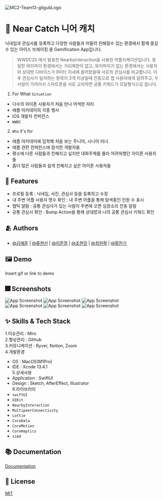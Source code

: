 ![MC2-Team13-gitgubLogo](https://user-images.githubusercontent.com/74142881/173856730-d5746d2a-d2d2-44af-a28e-299bb2d02371.png)


# :iphone: Near Catch 니어 캐치

닉네임과 관심사를 등록하고 다양한 사람들과 어울려 친해질수 있는 환경에서 함께 즐길 수 있는 아이스 브레이킹 용 Gamification App입니다.
> WWDC20 에서 발표한 Nearbyinteraction을 사용한 어플리케이션입니다. 동일한 와이파이 환경에서는 거리제한이 없고, 와이파이가 없는 환경에서는 사용자와 상대방 디바이스가 9미터 이내에 들어왔을때 서로의 관심사를 비교합니다. 이후 관심사가 일치하는 항목이 3개 이상일때 진동으로 앱 사용자에게 알려주고, 두 사람이 가까이서  스마트폰을 서로 교차하면 공통 키워드가 모달형식으로 뜹니다. 

1. For What `Situation`
- 다수의 아이폰 사용자가 처음 만나 어색한 자리
- 애플 아카데미의 각종 행사
- iOS 개발자 컨퍼런스
- `WWDC`

2. `Who` it's for
- 애플 아카데미에 입학해 처음 보는 주니어, 시니어 러너
- 애플 관련 컨퍼런스에 참석한 개발자들
- 평소에 다른 사람들과 친해지고 싶지만 대화주제를 몰라 어려워했던 아이폰 사용자들
- 좀더 많은 사람들과 쉽게 친해지고 싶은 아이폰 사용자들


## :pushpin: Features

- 프로필 등록 : 닉네임, 사진, 관심사 등을 등록하고 수정
- 내 주변 어플 사용자 명수 확인 : 내 주변 어플을 통해 탐색중인 인원 수 표시
- 햅틱 알람 : 공통 관심사가 있는 사람이 주변에 오면 심장소리 진동 알람
- 공통 관심사 확인 : Bump Action을 통해 상대방과 나의 공통 관심사 키워드 확인

## :people_hugging: Authors

- [@김예훈](https://github.com/eraser3031) | [@류현선](https://www.github.com/hs-ryu) | [@이준영](https://github.com/User-Lawn) | [@조현민](https://github.com/uudquark) | [@최원혁](https://github.com/DevLuce) | [@황찬기](https://github.com/DevMizeKR)


## :framed_picture: Demo

Insert gif or link to demo


## :fireworks: Screenshots


![App Screenshot](https://user-images.githubusercontent.com/74142881/173845513-cb0707fd-6432-4818-b29c-6e98c53c5015.png)
![App Screenshot](https://user-images.githubusercontent.com/74142881/173845509-1b33de95-3e87-4ab2-bd0b-5bda5d53bbb4.png)
![App Screenshot](https://user-images.githubusercontent.com/74142881/173845502-ac5fe7f8-ce3e-40e7-a974-b2b248fb08a3.png)
<br>
![App Screenshot](https://user-images.githubusercontent.com/74142881/173845517-a7926515-d480-4ef2-8fee-33c0ed2b20e3.png)
![App Screenshot](https://user-images.githubusercontent.com/74142881/173845489-8a10572b-86b3-48df-b407-6dde962e5a13.png)
![App Screenshot](https://user-images.githubusercontent.com/74142881/173845505-2cd0a6b2-f64c-483e-b340-bd6d0d48a6a4.png)



## :sparkles: Skills & Tech Stack
1.이슈관리 : Miro<br>
2.형상관리 : Github<br>
3.커뮤니케이션 : Ryver, Notion, Zoom<br>
4.개발환경<br>
- OS : MacOS(M1Pro)
- IDE : Xcode 13.4.1<br>
5.상세사용<br>
- Application : SwiftUI
- Design : Sketch, AfterEffect, Illustrator<br>
6.라이브러리<br>
- `swiftUI` 
- `UIKit`
- `NearbyInteraction`
- `MultipeerConnectivity`
- `Lottie`
- `CoreData`
- `CoreMotion`
- `CoreHaptics`
- `simd`

## :books: Documentation

[Documentation](https://linktodocumentation)


## :lock_with_ink_pen: License

[MIT](https://choosealicense.com/licenses/mit/)
